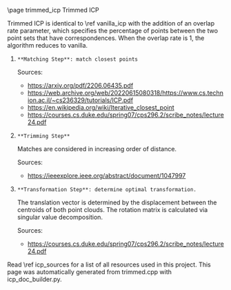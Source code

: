 \page trimmed_icp Trimmed ICP

Trimmed ICP is identical to \ref vanilla_icp with the addition of an overlap
rate parameter, which specifies the percentage of points between the two
point sets that have correspondences. When the overlap rate is 1, the
algorithm reduces to vanilla.

1.     **Matching Step**: match closest points
    
    Sources:  
    - https://arxiv.org/pdf/2206.06435.pdf
    - https://web.archive.org/web/20220615080318/https://www.cs.technion.ac.il/~cs236329/tutorials/ICP.pdf
    - https://en.wikipedia.org/wiki/Iterative_closest_point
    - https://courses.cs.duke.edu/spring07/cps296.2/scribe_notes/lecture24.pdf


2.     **Trimming Step**
    
    Matches are considered in increasing order of distance.
    
    Sources:  
    - https://ieeexplore.ieee.org/abstract/document/1047997


3.     **Transformation Step**: determine optimal transformation.
    
    The translation vector is determined by the displacement between
    the centroids of both point clouds. The rotation matrix is
    calculated via singular value decomposition.
    
    Sources:  
    - https://courses.cs.duke.edu/spring07/cps296.2/scribe_notes/lecture24.pdf



Read \ref icp_sources for a list of all resources used in this project.
This page was automatically generated from trimmed.cpp with icp_doc_builder.py.